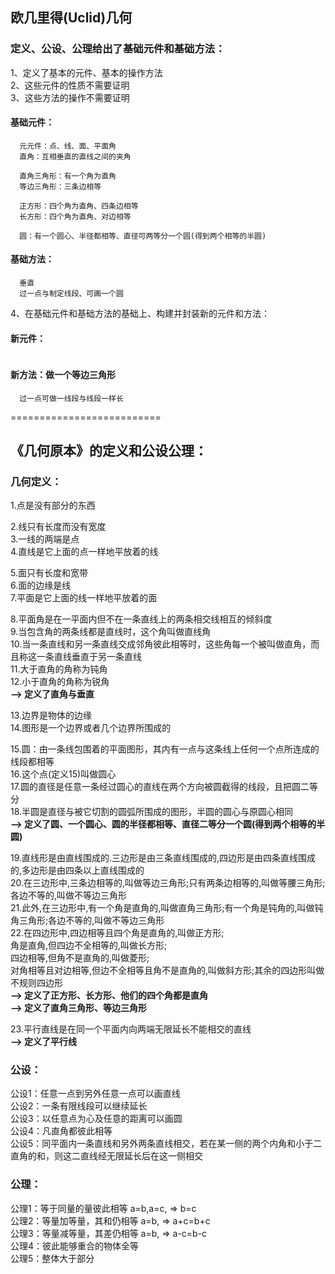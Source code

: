 ## 欧几里得(Uclid)几何  
  
### 定义、公设、公理给出了基础元件和基础方法：  
1、定义了基本的元件、基本的操作方法  
2、这些元件的性质不需要证明  
3、这些方法的操作不需要证明  
#### 基础元件： 
``` 
  元元件：点、线、面、平面角  
  直角：互相垂直的直线之间的夹角  
  
  直角三角形：有一个角为直角  
  等边三角形：三条边相等  
  
  正方形：四个角为直角、四条边相等  
  长方形：四个角为直角、对边相等  
  
  圆：有一个圆心、半径都相等、直径可两等分一个圆(得到两个相等的半圆)  
```
#### 基础方法：  
```
  垂直  
  过一点与制定线段、可画一个圆  
```
4、在基础元件和基础方法的基础上、构建并封装新的元件和方法：  
#### 新元件：  
```
```
#### 新方法：做一个等边三角形  
```
  过一点可做一线段与线段一样长  
```

==========================  
## 《几何原本》的定义和公设公理：  
### 几何定义：  
1.点是没有部分的东西  

2.线只有长度而没有宽度  
3.一线的两端是点  
4.直线是它上面的点一样地平放着的线  

5.面只有长度和宽带  
6.面的边缘是线  
7.平面是它上面的线一样地平放着的面  

8.平面角是在一平面内但不在一条直线上的两条相交线相互的倾斜度  
9.当包含角的两条线都是直线时，这个角叫做直线角  
10.当一条直线和另一条直线交成邻角彼此相等时，这些角每一个被叫做直角，而且称这一条直线垂直于另一条直线  
11.大于直角的角称为钝角  
12.小于直角的角称为锐角  
__--> 定义了直角与垂直__  

13.边界是物体的边缘  
14.图形是一个边界或者几个边界所围成的  

15.圆：由一条线包围着的平面图形，其内有一点与这条线上任何一个点所连成的线段都相等  
16.这个点(定义15)叫做圆心  
17.圆的直径是任意一条经过圆心的直线在两个方向被圆截得的线段，且把圆二等分  
18.半圆是直径与被它切割的圆弧所围成的图形，半圆的圆心与原圆心相同  
__--> 定义了圆、一个圆心、圆的半径都相等、直径二等分一个圆(得到两个相等的半圆)__  

19.直线形是由直线围成的.三边形是由三条直线围成的,四边形是由四条直线围成的,多边形是由四条以上直线围成的  
20.在三边形中,三条边相等的,叫做等边三角形;只有两条边相等的,叫做等腰三角形;各边不等的,叫做不等边三角形  
21.此外,在三边形中,有一个角是直角的,叫做直角三角形;有一个角是钝角的,叫做钝角三角形;各边不等的,叫做不等边三角形  
22.在四边形中,四边相等且四个角是直角的,叫做正方形;  
角是直角,但四边不全相等的,叫做长方形;  
四边相等,但角不是直角的,叫做菱形;  
对角相等且对边相等,但边不全相等且角不是直角的,叫做斜方形;其余的四边形叫做不规则四边形  
__--> 定义了正方形、长方形、他们的四个角都是直角__  
__--> 定义了直角三角形、等边三角形__  

23.平行直线是在同一个平面内向两端无限延长不能相交的直线  
__--> 定义了平行线__  

### 公设：  
公设1：任意一点到另外任意一点可以画直线  
公设2：一条有限线段可以继续延长  
公设3：以任意点为心及任意的距离可以画圆  
公设4：凡直角都彼此相等  
公设5：同平面内一条直线和另外两条直线相交，若在某一侧的两个内角和小于二直角的和，则这二直线经无限延长后在这一侧相交  

### 公理：  
公理1：等于同量的量彼此相等  a=b,a=c, => b=c  
公理2：等量加等量，其和仍相等  a=b, => a+c=b+c  
公理3：等量减等量，其差仍相等  a=b, => a-c=b-c  
公理4：彼此能够重合的物体全等  
公理5：整体大于部分  
